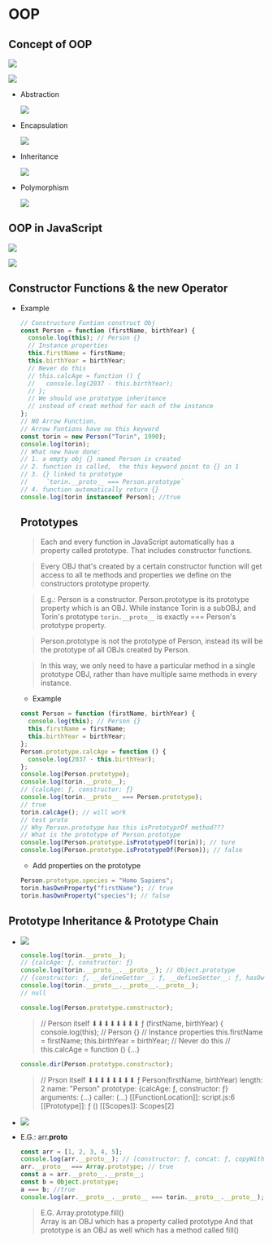 # OOP

## Concept of OOP

![](img/oop1.png)

![](img/oop2.png)

- Abstraction

  ![](img/oop3.png)

- Encapsulation

  ![](img/oop4.png)

- Inheritance

  ![](img/oop5.png)

- Polymorphism

  ![](img/oop6.png)

## OOP in JavaScript

![](img/oop7.png)

![](img/oop8.png)

## Constructor Functions & the new Operator

- Example

  ```javascript
  // Constructure Funtion construct Obj
  const Person = function (firstName, birthYear) {
    console.log(this); // Person {}
    // Instance properties
    this.firstName = firstName;
    this.birthYear = birthYear;
    // Never do this
    // this.calcAge = function () {
    //   console.log(2037 - this.birthYear);
    // };
    // We should use prototype inheritance
    // instead of creat method for each of the instance
  };
  // NO Arrow Function.
  // Arrow Funtions have no this keyword
  const torin = new Person("Torin", 1990);
  console.log(torin);
  // What new have done:
  // 1. a empty obj {} named Person is created
  // 2. function is called,  the this keyword point to {} in 1
  // 3. {} linked to prototype
  //     `torin.__proto__ === Person.prototype`
  // 4. function automatically return {}
  console.log(torin instanceof Person); //true
  ```

  ## Prototypes

  > Each and every function in JavaScript automatically has a property called prototype. That includes constructor functions.

  > Every OBJ that's created by a certain constructor function will get access to all te methods and properties we define on the constructors prototype property.

  > E.g.: Person is a constructor. Person.prototype is its prototype property which is an OBJ. While instance Torin is a subOBJ, and Torin's prototype `torin.__proto__` is exactly === Person's prototype property.

  > Person.prototype is not the prototype of Person, instead its will be the prototype of all OBJs created by Person.

  > In this way, we only need to have a particular method in a single prototype OBJ, rather than have multiple same methods in every instance.

  - Example

  ```javascript
  const Person = function (firstName, birthYear) {
    console.log(this); // Person {}
    this.firstName = firstName;
    this.birthYear = birthYear;
  };
  Person.prototype.calcAge = function () {
    console.log(2037 - this.birthYear);
  };
  console.log(Person.prototype);
  console.log(torin.__proto__);
  // {calcAge: ƒ, constructor: ƒ}
  console.log(torin.__proto__ === Person.prototype);
  // true
  torin.calcAge(); // will work
  // test proto
  // Why Person.prototype has this isPrototyprOf method???
  // What is the prototype of Person.prototype
  console.log(Person.prototype.isPrototypeOf(torin)); // ture
  console.log(Person.prototype.isPrototypeOf(Person)); // false
  ```

  - Add properties on the prototype

  ```javascript
  Person.prototype.species = "Homo Sapiens";
  torin.hasOwnProperty("firstName"); // true
  torin.hasOwnProperty("species"); // false
  ```

## Prototype Inheritance & Prototype Chain

- ![](img/oop9.png)

  ```javascript
  console.log(torin.__proto__);
  // {calcAge: ƒ, constructor: ƒ}
  console.log(torin.__proto__.__proto__); // Object.prototype
  // {constructor: ƒ, __defineGetter__: ƒ, __defineSetter__: ƒ, hasOwnProperty: ƒ, __lookupGetter__: ƒ, …}
  console.log(torin.__proto__.__proto__.__proto__);
  // null
  ```

  ```javascript
  console.log(Person.prototype.constructor);
  ```

  > // Person itself ⬇⬇⬇⬇⬇⬇⬇⬇
  > ƒ (firstName, birthYear) {
  > console.log(this); // Person {}
  > // Instance properties
  > this.firstName = firstName;
  > this.birthYear = birthYear;
  > // Never do this
  > // this.calcAge = function () {...}

  ```javascript
  console.dir(Person.prototype.constructor);
  ```

  > // Prson itself ⬇⬇⬇⬇⬇⬇⬇⬇
  > ƒ Person(firstName, birthYear)
  > length: 2
  > name: "Person"
  > prototype: {calcAge: ƒ, constructor: ƒ}
  > arguments: (...)
  > caller: (...)
  > [[FunctionLocation]]: script.js:6
  > [[Prototype]]: ƒ ()
  > [[Scopes]]: Scopes[2]

- ![](img/oop10.png)

- E.G.: arr.**proto**

  ```javascript
  const arr = [1, 2, 3, 4, 5];
  console.log(arr.__proto__); // [constructor: ƒ, concat: ƒ, copyWithin: ƒ, fill: ƒ, find: ƒ, …]
  arr.__proto__ === Array.prototype; // true
  const a = arr.__proto__.__proto__;
  const b = Object.prototype;
  a === b; //true
  console.log(arr.__proto__.__proto__ === torin.__proto__.__proto__); // {constructor: ƒ, __defineGetter__: ƒ, __defineSetter__: ƒ, hasOwnProperty: ƒ, __lookupGetter__: ƒ, …}
  ```

  > E.G. Array.prototype.fill()  
  > Array is an OBJ which has a property called prototype
  > And that prototype is an OBJ as well which
  > has a method called fill()
